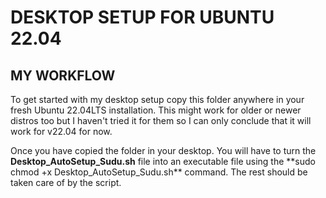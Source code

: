 # DESKTOP SETUP FOR UBUNTU 22.04

## MY WORKFLOW

<p>
To get started with my desktop setup copy this folder anywhere in your fresh Ubuntu 22.04LTS installation. 
This might work for older or newer distros too but I haven't tried it for them so I can only conclude that it will work for v22.04 for now.
</p>
<p>
Once you have copied the folder in your desktop. You will have to turn the <b>Desktop_AutoSetup_Sudu.sh</b> file into an executable file using the **sudo chmod +x Desktop_AutoSetup_Sudu.sh** command. 
The rest should be taken care of by the script.

</p>
